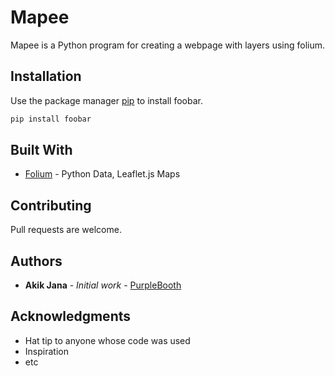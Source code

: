 # Mapee

Mapee is a Python program for creating  a webpage with layers using folium.

## Installation

Use the package manager [pip](https://pip.pypa.io/en/stable/) to install foobar.

```bash
pip install foobar
```

## Built With

* [Folium](https://github.com/python-visualization/folium/) - Python Data, Leaflet.js Maps


## Contributing
Pull requests are welcome. 

## Authors

* **Akik Jana** - *Initial work* - [PurpleBooth](https://github.com/AkikJana)

## Acknowledgments

* Hat tip to anyone whose code was used
* Inspiration
* etc
